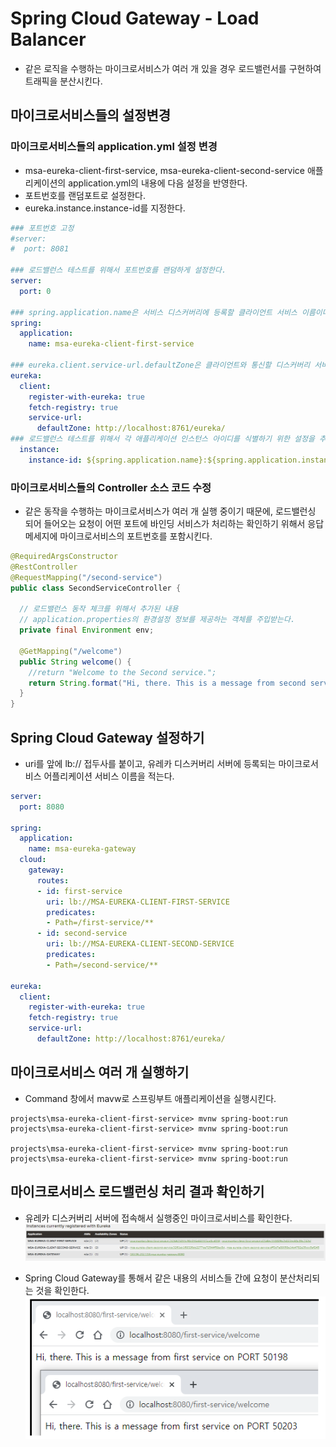 # Spring Cloud Gateway - Load Balancer

- 같은 로직을 수행하는 마이크로서비스가 여러 개 있을 경우 로드밸런서를 구현하여 트래픽을 분산시킨다.

## 마이크로서비스들의 설정변경

### 마이크로서비스들의 application.yml 설정 변경

- msa-eureka-client-first-service, msa-eureka-client-second-service 애플리케이션의 application.yml의 내용에 다음 설정을 반영한다.
- 포트번호를 랜덤포트로 설정한다.
- eureka.instance.instance-id를 지정한다.

```yml
### 포트번호 고정
#server:
#  port: 8081

### 로드밸런스 테스트를 위해서 포트번호를 랜덤하게 설정한다.
server:
  port: 0
  
### spring.application.name은 서비스 디스커버리에 등록할 클라이언트 서비스 이름이다.
spring:
  application:
    name: msa-eureka-client-first-service
    
### eureka.client.service-url.defaultZone은 클라이언트와 통신할 디스커버리 서버 주소를 설정한다.
eureka:
  client:
    register-with-eureka: true
    fetch-registry: true
    service-url:
      defaultZone: http://localhost:8761/eureka/
### 로드밸런스 테스트를 위해서 각 애플리케이션 인스턴스 아이디를 식별하기 위한 설정을 추가한다.
  instance:
    instance-id: ${spring.application.name}:${spring.application.instance_id:${random.value}}    
```

### 마이크로서비스들의 Controller 소스 코드 수정

- 같은 동작을 수행하는 마이크로서비스가 여러 개 실행 중이기 때문에, 로드밸런싱 되어 들어오는 요청이 어떤 포트에 바인딩 서비스가 처리하는 확인하기 위해서 응답 메세지에 마이크로서비스의 포트번호를 포함시킨다.

```java
@RequiredArgsConstructor
@RestController
@RequestMapping("/second-service")
public class SecondServiceController {

  // 로드밸런스 동작 체크를 위해서 추가된 내용
  // application.properties의 환경설정 정보를 제공하는 객체를 주입받는다.
  private final Environment env;

  @GetMapping("/welcome")
  public String welcome() {
    //return "Welcome to the Second service.";
    return String.format("Hi, there. This is a message from second service on PORT %s", env.getProperty("local.server.port"));
  }
}
```

## Spring Cloud Gateway 설정하기

- uri를 앞에 lb:// 접두사를 붙이고, 유레카 디스커버리 서버에 등록되는 마이크로서비스 어플리케이션 서비스 이름을 적는다.

```yml
server:
  port: 8080

spring:
  application:
    name: msa-eureka-gateway
  cloud:
    gateway:
      routes:
      - id: first-service
        uri: lb://MSA-EUREKA-CLIENT-FIRST-SERVICE
        predicates:
        - Path=/first-service/**
      - id: second-service
        uri: lb://MSA-EUREKA-CLIENT-SECOND-SERVICE
        predicates:
        - Path=/second-service/**

eureka:
  client:
    register-with-eureka: true
    fetch-registry: true
    service-url:
      defaultZone: http://localhost:8761/eureka/
```

## 마이크로서비스 여러 개 실행하기

- Command 창에서 mavw로 스프링부트 애플리케이션을 실행시킨다.

```prompt
projects\msa-eureka-client-first-service> mvnw spring-boot:run
projects\msa-eureka-client-first-service> mvnw spring-boot:run

projects\msa-eureka-client-first-service> mvnw spring-boot:run
projects\msa-eureka-client-first-service> mvnw spring-boot:run
```

## 마이크로서비스 로드밸런싱 처리 결과 확인하기

- 유레카 디스커버리 서버에 접속해서 실행중인 마이크로서비스를 확인한다.
![유레카 디스커버리 서버에 등록된 마이크로서비스](images/registered-microservices.PNG)

- Spring Cloud Gateway를 통해서 같은 내용의 서비스들 간에 요청이 분산처리되는 것을 확인한다.
![로드밸런싱 확인](images/check-loadbalancing.png)
